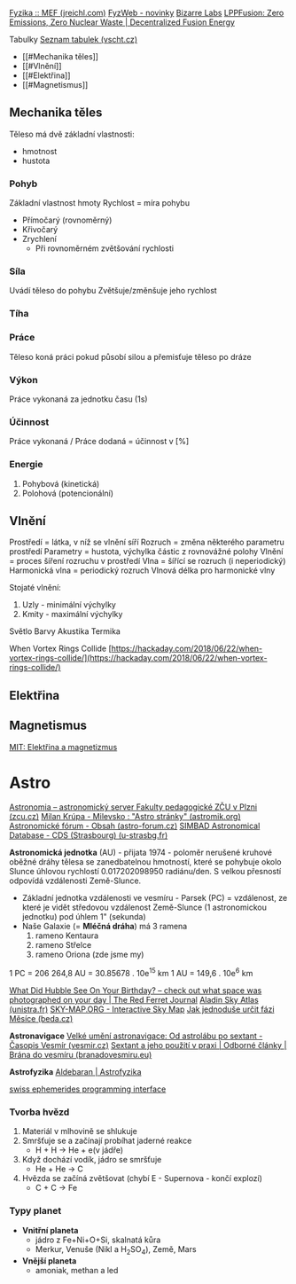 [Fyzika :: MEF (jreichl.com)](http://fyzika.jreichl.com/)
[FyzWeb - novinky](http://fyzweb.cz/novinky/index.php)
[Bizarre Labs](http://bizarrelabs.com/main.htm)
[LPPFusion: Zero Emissions, Zero Nuclear Waste | Decentralized Fusion Energy](https://www.lppfusion.com/)

Tabulky
[Seznam tabulek (vscht.cz)](http://old.vscht.cz/fch/prikladnik/prikladnik/tab/tabulky.html)


- [[#Mechanika těles]]
- [[#Vlnění]]
- [[#Elektřina]]
- [[#Magnetismus]]


## Mechanika těles

Těleso má dvě základní vlastnosti:
- hmotnost
- hustota

### Pohyb
Základní vlastnost hmoty
Rychlost = míra pohybu

- Přímočarý (rovnoměrný)
- Křivočarý
- Zrychlení
	- Při rovnoměrném zvětšování rychlosti

### Síla
Uvádí těleso do pohybu
Zvětšuje/změnšuje jeho rychlost

### Tíha

### Práce
Těleso koná práci pokud působí silou a přemisťuje těleso po dráze

### Výkon
Práce vykonaná za jednotku času (1s)

### Účinnost
Práce vykonaná / Práce dodaná = účinnost v [%]

### Energie
1. Pohybová (kinetická)
2. Polohová (potencionální)

## Vlnění
Prostředí = látka, v níž se vlnění síří
Rozruch = změna některého parametru prostředí
Parametry = hustota, výchylka částic z rovnovážné polohy
Vlnění = proces šíření rozruchu v prostředí
Vlna = šířící se rozruch (i neperiodický)
Harmonická vlna = periodický rozruch
Vlnová délka pro harmonické vlny

Stojaté vlnění:
1. Uzly - minimální výchylky
2. Kmity - maximální výchylky

Světlo
Barvy
Akustika
Termika


When Vortex Rings Collide [https://hackaday.com/2018/06/22/when-vortex-rings-collide/](https://hackaday.com/2018/06/22/when-vortex-rings-collide/)

## Elektřina

## Magnetismus

[MIT: Elektřina a magnetizmus](https://www.aldebaran.cz/elmg/)

# Astro

[Astronomia – astronomický server Fakulty pedagogické ZČU v Plzni (zcu.cz)](http://astronomia.zcu.cz/#)
[Milan Krúpa - Milevsko : "Astro stránky" (astromik.org)](http://www.astromik.org/)
[Astronomické fórum - Obsah (astro-forum.cz)](https://www.astro-forum.cz/)
[SIMBAD Astronomical Database - CDS (Strasbourg) (u-strasbg.fr)](http://simbad.u-strasbg.fr/simbad/)



**Astronomická jednotka** (AU) - přijata 1974 - poloměr nerušené kruhové oběžné dráhy tělesa se zanedbatelnou hmotností, které se pohybuje okolo Slunce úhlovou rychlostí 0.017202098950 radiánu/den. S velkou přesností odpovídá vzdálenosti Země-Slunce.
- Základní jednotka vzdálenosti ve vesmíru - Parsek (PC) = vzdálenost, ze které je vidět středovou vzdálenost Země-Slunce (1 astronomickou jednotku) pod úhlem 1" (sekunda)
- Naše Galaxie (= **Mléčná dráha**) má 3 ramena
	1. rameno Kentaura
	2. rameno Střelce
	3. rameno Oriona (zde jsme my)

1 PC = 206 264,8 AU = 30.85678 . 10e<sup>15</sup> km
1 AU = 149,6 . 10e<sup>6</sup> km

[What Did Hubble See On Your Birthday? – check out what space was photographed on your day | The Red Ferret Journal](https://www.redferret.net/what-did-hubble-see-on-your-birthday-check-out-what-space-was-photographed-on-your-day/)
[Aladin Sky Atlas (unistra.fr)](https://aladin.cds.unistra.fr/)
[SKY-MAP.ORG - Interactive Sky Map](http://www.sky-map.org/)
[Jak jednoduše určit fázi Měsíce (beda.cz)](https://kalendar.beda.cz/jak-jednoduse-urcit-fazi-mesice)


**Astronavigace**
[Velké umění astronavigace: Od astrolábu po sextant - Časopis Vesmír (vesmir.cz)](https://vesmir.cz/cz/on-line-clanky/2018/10/velke-umeni-astronavigace-od-astrolabu-po-sextant.html)
[Sextant a jeho použití v praxi | Odborné články | Brána do vesmíru (branadovesmiru.eu)](https://www.branadovesmiru.eu/odborne-clanky/sextant-a-jeho-pouziti-v-praxi.html)

**Astrofyzika**
[Aldebaran | Astrofyzika](https://www.aldebaran.cz/astrofyzika/)

[swiss ephemerides programming interface](https://www.astro.com/swisseph/swephprg.htm#_Toc62644153)

### Tvorba hvězd
1. Materiál v mlhovině se shlukuje
2. Smršťuje se a začínají probíhat jaderné reakce
	- H + H -> He + e(v jádře)
3. Když dochází vodík, jádro se smršťuje
	- He + He -> C 
4. Hvězda se začíná zvětšovat (chybí E - Supernova - končí explozí)
	- C + C -> Fe

### Typy planet
-  **Vnitřní planeta**
	- jádro z Fe+Ni+O+Si, skalnatá kůra
	- Merkur, Venuše (Nikl a H<sub>2</sub>SO<sub>4</sub>), Země, Mars
- **Vnější planeta**
	- amoniak, methan a led